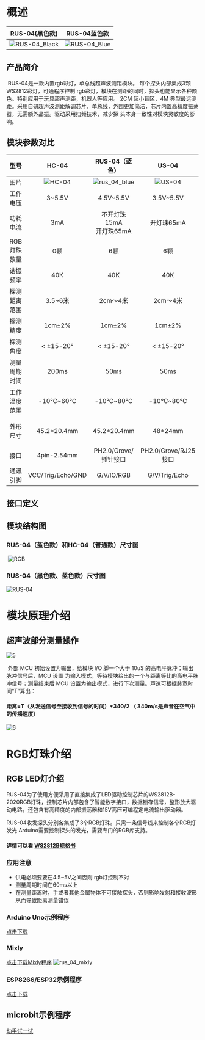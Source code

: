 

#  概述

|RUS-04(黑色款)|RUS-04蓝色款|
| :-: | :-: |
| ![RUS-04_Black](rus_04/rus_04_top.png) | ![RUS-04_Blue](rus_04/rus_04_blue.png) |


## 产品简介

​		RUS-04是一款内置rgb彩灯，单总线超声波测距模块。 每个探头内部集成3颗WS2812彩灯，可通程序控制 rgb彩灯，模块在测距的同时，探头也能显示各种颜色。特别应用于玩具超声测距，机器人等应用。 2CM 超小盲区，4M 典型最远测距。采用自研超声波测距解调芯片，单总线，外围更加简洁，芯片内置高精度振荡器，无需额外晶振。驱动采用扫频技术，减少探 头本身一致性对模块灵敏度的影响。

## 模块参数对比

|型号|HC-04|RUS-04（蓝色）|US-04|RUS-04（黑色）|
| :-: | :-: | :-: | :-: | --- |
|图片|![HC-04](./rus_04/HC-04.jpg)|![rus_04_blue](./rus_04/rus_04_blue.png)|![US-04](./rus_04/US-04.jpg)|![rus_04_top](./rus_04/rus_04_top.png)|
| 工作电压 | 3~5.5V | 4.5V~5.5V | 3.5V~5.5V |4.5V~5.5V|
| 功耗电流| 3mA | 不开灯珠15mA<br/>开灯珠65mA | 开灯珠65mA |不开灯珠15mA<br/>开灯珠65mA|
| RGB灯珠数量 | 0颗 | 6颗 | 6颗 |0颗|
| 谐振频率 | 40K | 40K | 40K |40K|
| 探测距离范围 | 3.5~6米 | 2cm～4米 | 2cm～4米 |2cm～4米|
| 探测精度 | 1cm±2% | 1cm±2% |        1cm±2%        |1cm±2%|
| 探测角度 | < ±15-20° | < ±15-20° | < ±15-20° |< ±15-20°|
| 测量周期时间 | 200ms | 50ms | 50ms |60ms|
| 工作温度范围 | -10℃~60℃ | -10℃~80℃ |       -10℃~80℃       |-10℃~80℃|
| 外形尺寸 | 45.2*20.4mm | 45.2*20.4mm | 48*24mm |一款与RUS-04一样<br>二款与RUS-04(黑色款)一样|
| 接口 | 4pin-2.54mm | PH2.0/Grove/插针接口 | PH2.0/Grove/RJ25接口 |PH2.0/Grove/RJ25接口|
| 通讯引脚 | VCC/Trig/Echo/GND | G/V/IO/RGB |        G/V/Trig/Echo         |G/V/IO/RGB|

## 接口定义



## 模块结构图

### RUS-04（蓝色款）和HC-04（普通款）尺寸图

​													![RGB](rus_04/rus_04_blue_cad.png) 
### RUS-04（黑色款、蓝色款）尺寸图
![RUS-04](rus_04/rus_04_cad.png)



# 模块原理介绍

## 超声波部分测量操作

![5](rus_04/5.png)

​		外部 MCU 初始设置为输出，给模块 I/O 脚一个大于 10uS 的高电平脉冲；输出脉冲信号后，MCU 设置 为输入模式，等待模块给出的一个与距离等比的高电平脉冲信号；测量结束后 MCU 设置为输出模式，进行下次测量。声速可根据脉宽时间“T”算出：

#### 距离=T（从发送信号至接收到信号的时间）*340/2 （ 340m/s是声音在空气中的传播速度） 

![6](rus_04/6.png)


# RGB灯珠介绍

##  RGB LED灯介绍
​		RUS-04为了使用方便采用了直接集成了LED驱动控制芯片的WS2812B-2020RGB灯珠，控制芯片内部包含了智能数字接口，数据锁存信号，整形放大驱动电路，还包含有高精度的内部振荡器和15V高压可编程定电流输出驱动器。

​		RUS-04收发探头分别各集成了3个RGB灯珠。只需一条信号线来控制各个RGB灯发光
Arduino需要控制探头的发光，需要专门的RGB库支持。

####  详情可以看 [WS2812B规格书](./RGB_ultrasonic_Module/WS2812B.PDF)

### 应用注意

- 供电必须要要在4.5~5V之间否则 rgb灯控制不对
- 测量周期时间在60ms以上
- 在测量距离时，手或者其他金属物体不可接触探头，否则影响发射和接收波形从而导致距离测量错误

### Arduino Uno示例程序

 [点击下载](./rus_04/RGBUltrasonicModule.zip) 

### Mixly

 [点击下载Mixly程序](./rus_04/rus_04_mixly.zip) 
![rus_04_mixly](rus_04/rus_04_mixly.png)

### ESP8266/ESP32示例程序

 [点击下载](./rus_04/ESP32_RGBUltrasonicModule.zip) 

## microbit示例程序

<a href="https://makecode.microbit.org/_PtqVy7dDj4PJ" target="_blank">动手试一试</a>